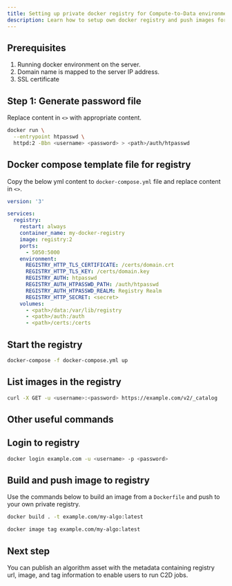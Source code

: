 ```yaml
---
title: Setting up private docker registry for Compute-to-Data environment
description: Learn how to setup own docker registry and push images for running algorithms in C2D environment.
---
```


## Prerequisites
1. Running docker environment on the server.
2. Domain name is mapped to the server IP address.
3. SSL certificate

## Step 1: Generate password file

Replace content in `<>` with appropriate content.

```bash
docker run \
  --entrypoint htpasswd \
  httpd:2 -Bbn <username> <password> > <path>/auth/htpasswd
```

## Docker compose template file for registry

Copy the below yml content to `docker-compose.yml` file and replace content in `<>`.

```yml
version: '3'

services:
  registry:
    restart: always
    container_name: my-docker-registry
    image: registry:2
    ports:
      - 5050:5000
    environment:
      REGISTRY_HTTP_TLS_CERTIFICATE: /certs/domain.crt
      REGISTRY_HTTP_TLS_KEY: /certs/domain.key
      REGISTRY_AUTH: htpasswd
      REGISTRY_AUTH_HTPASSWD_PATH: /auth/htpasswd
      REGISTRY_AUTH_HTPASSWD_REALM: Registry Realm
      REGISTRY_HTTP_SECRET: <secret>
    volumes:
      - <path>/data:/var/lib/registry
      - <path>/auth:/auth
      - <path>/certs:/certs

```

## Start the registry

```bash
docker-compose -f docker-compose.yml up 
```

## List images in the registry

```bash
curl -X GET -u <username>:<password> https://example.com/v2/_catalog
```

## Other useful commands


## Login to registry

```bash
docker login example.com -u <username> -p <password>
```

## Build and push image to registry

Use the commands below to build an image from a  `Dockerfile` and push to your own private registry.

```bash
docker build . -t example.com/my-algo:latest

docker image tag example.com/my-algo:latest
```

## Next step

You can publish an algorithm asset with the metadata containing registry url, image, and tag information to enable users to run C2D jobs. 